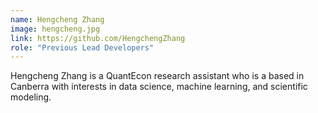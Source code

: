 ```yaml
---
name: Hengcheng Zhang
image: hengcheng.jpg
link: https://github.com/HengchengZhang
role: "Previous Lead Developers"
---
```

Hengcheng Zhang is a QuantEcon research assistant who is a based in Canberra with interests in data science, machine learning, and scientific modeling.